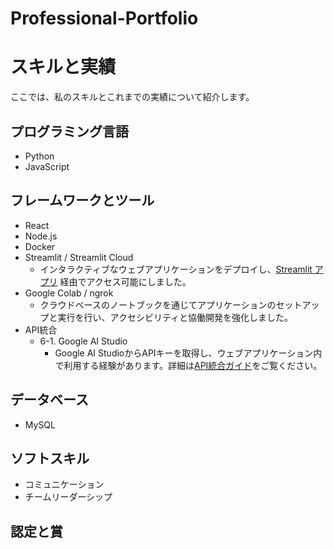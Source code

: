 # Professional-Portfolio
# スキルと実績
ここでは、私のスキルとこれまでの実績について紹介します。

## プログラミング言語
- Python
- JavaScript

## フレームワークとツール
- React
- Node.js
- Docker
- Streamlit / Streamlit Cloud
  - インタラクティブなウェブアプリケーションをデプロイし、[Streamlit アプリ](https://webcontentoptimizationpytool-jl7w8ftyltzkvtv86nyhgh.streamlit.app/) 経由でアクセス可能にしました。
- Google Colab / ngrok
  - クラウドベースのノートブックを通じてアプリケーションのセットアップと実行を行い、アクセシビリティと協働開発を強化しました。
- API統合
  - 6-1. Google AI Studio
    - Google AI StudioからAPIキーを取得し、ウェブアプリケーション内で利用する経験があります。詳細は[API統合ガイド](./API-Integration-Guide.md)をご覧ください。


## データベース
- MySQL

## ソフトスキル
- コミュニケーション
- チームリーダーシップ

## 認定と賞

